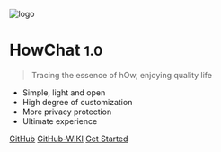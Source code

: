 ![logo](/logo.svg)

# HowChat <small>1.0</small>

> Tracing the essence of hOw, enjoying quality life

- Simple, light and open
- High degree of customization
- More privacy protection
- Ultimate experience

[GitHub](https://github.com/kexunit/howchat)
[GitHub-WIKI](https://github.com/kexunit/howchat-wiki)
[Get Started](#howchat)